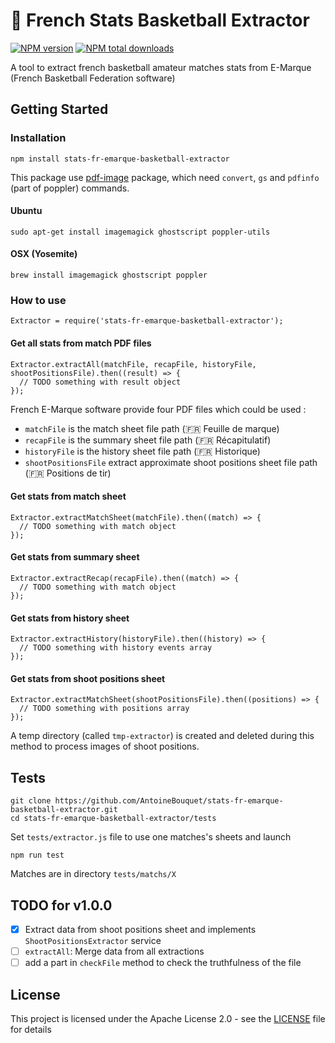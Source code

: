 # :basketball: French Stats Basketball Extractor 
[![NPM version](https://img.shields.io/npm/v/stats-fr-emarque-basketball-extractor.svg?style=flat)](https://www.npmjs.com/package/stats-fr-emarque-basketball-extractor) [![NPM total downloads](https://img.shields.io/npm/dt/stats-fr-emarque-basketball-extractor.svg?style=flat)](https://npmjs.org/package/stats-fr-emarque-basketball-extractor)

A tool to  extract french basketball amateur matches stats from E-Marque (French Basketball Federation software)

## Getting Started

### Installation

```
npm install stats-fr-emarque-basketball-extractor
```

This package use [pdf-image](https://www.npmjs.com/package/pdf-image) package, which need `convert`, `gs` and `pdfinfo` (part of poppler) commands.

#### Ubuntu
```
sudo apt-get install imagemagick ghostscript poppler-utils
``` 
#### OSX (Yosemite)
```
brew install imagemagick ghostscript poppler 
``` 

### How to use

```
Extractor = require('stats-fr-emarque-basketball-extractor');
```

#### Get all stats from match PDF files

```
Extractor.extractAll(matchFile, recapFile, historyFile, shootPositionsFile).then((result) => {
  // TODO something with result object
});
```

French E-Marque software provide four PDF files which could be used :
- `matchFile` is the match sheet file path (:fr: Feuille de marque)
- `recapFile` is the summary sheet file path (:fr: Récapitulatif)
- `historyFile` is the history sheet file path (:fr: Historique)
- `shootPositionsFile` extract approximate shoot positions sheet file path (:fr: Positions de tir)

#### Get stats from match sheet

```
Extractor.extractMatchSheet(matchFile).then((match) => {
  // TODO something with match object
});
```

#### Get stats from summary sheet

```
Extractor.extractRecap(recapFile).then((match) => {
  // TODO something with match object
});
```

#### Get stats from history sheet

```
Extractor.extractHistory(historyFile).then((history) => {
  // TODO something with history events array
});
```

#### Get stats from shoot positions sheet

```
Extractor.extractMatchSheet(shootPositionsFile).then((positions) => {
  // TODO something with positions array
});
```

A temp directory (called `tmp-extractor`) is created and deleted during this method to process images of shoot positions.

## Tests

``` 
git clone https://github.com/AntoineBouquet/stats-fr-emarque-basketball-extractor.git
cd stats-fr-emarque-basketball-extractor/tests
```

Set `tests/extractor.js` file to use one matches's sheets and launch

```
npm run test
```

Matches are in directory `tests/matchs/X`



## TODO for v1.0.0

- [X] Extract data from shoot positions sheet and implements `ShootPositionsExtractor` service
- [ ] `extractAll`: Merge data from all extractions 
- [ ] add a part in `checkFile` method to check the truthfulness of the file

## License

This project is licensed under the Apache License 2.0 - see the [LICENSE](LICENSE) file for details
